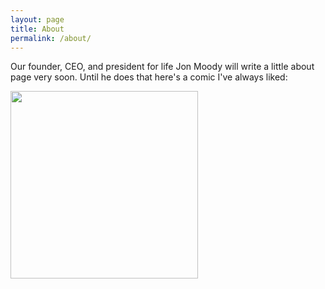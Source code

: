 ```yaml
---
layout: page
title: About
permalink: /about/
---
```


Our founder, CEO, and president for life Jon Moody will write a little about page
very soon. Until he does that here's a comic I've always liked:

<img src='http://3.bp.blogspot.com/-Jjq2sRtzAV4/Vc6JVIry6vI/AAAAAAAACME/xd1nDt72ZAU/s1600/physics-too-many-scientists-not-enough-hunchbacks.jpg' width='300px;'>
